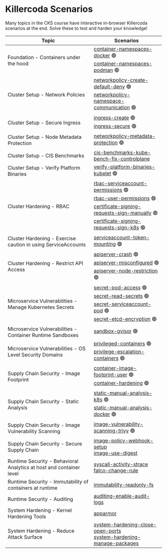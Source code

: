 # Killercoda Scenarios

Many topics in the CKS course have interactive in-browser Killercoda scenarios at the end. Solve these to test and harden your knowledge!

| Topic | Scenarios |
| -------- | ------- |
| Foundation - Containers under the hood | [container-namespaces-docker](https://killercoda.com/killer-shell-cks/scenario/container-namespaces-docker) 🟢 <br> [container-namespaces-podman](https://killercoda.com/killer-shell-cks/scenario/container-namespaces-podman) 🟢 |
| Cluster Setup - Network Policies | [networkpolicy-create-default-deny](https://killercoda.com/killer-shell-cks/scenario/networkpolicy-create-default-deny) 🟢 <br> [networkpolicy-namespace-communication](https://killercoda.com/killer-shell-cks/scenario/networkpolicy-namespace-communication) 🟢|
| Cluster Setup - Secure Ingress | [ingress-create](https://killercoda.com/killer-shell-cks/scenario/ingress-create) 🟢 <br> [ingress-secure](https://killercoda.com/killer-shell-cks/scenario/ingress-secure) 🟢|
| Cluster Setup - Node Metadata Protection | [networkpolicy-metadata-protection](https://killercoda.com/killer-shell-cks/scenario/networkpolicy-metadata-protection) 🟢|
| Cluster Setup - CIS Benchmarks | [cis-benchmarks-kube-bench-fix-controlplane](https://killercoda.com/killer-shell-cks/scenario/cis-benchmarks-kube-bench-fix-controlplane) ||
| Cluster Setup - Verify Platform Binaries | [verify-platform-binaries-kubelet](https://killercoda.com/killer-shell-cks/scenario/verify-platform-binaries-kubelet) 🟢|
| Cluster Hardening - RBAC | [rbac-serviceaccount-permissions](https://killercoda.com/killer-shell-cks/scenario/rbac-serviceaccount-permissions) 🟢 <br> [rbac-user-permissions](https://killercoda.com/killer-shell-cks/scenario/rbac-user-permissions) 🟢 <br> [certificate-signing-requests-sign-manually](https://killercoda.com/killer-shell-cks/scenario/certificate-signing-requests-sign-manually) 🟢 <br> [certificate-signing-requests-sign-k8s](https://killercoda.com/killer-shell-cks/scenario/certificate-signing-requests-sign-k8s) 🟢|
| Cluster Hardening - Exercise caution in using ServiceAccounts | [serviceaccount-token-mounting](https://killercoda.com/killer-shell-cks/scenario/serviceaccount-token-mounting) 🟢|
| Cluster Hardening - Restrict API Access | [apiserver-crash](https://killercoda.com/killer-shell-cks/scenario/apiserver-crash) 🟢<br> [apiserver-misconfigured](https://killercoda.com/killer-shell-cks/scenario/apiserver-misconfigured) 🟢 <br> [apiserver-node-restriction](https://killercoda.com/killer-shell-cks/scenario/apiserver-node-restriction) 🟢|
| Microservice Vulnerabilities - Manage Kubernetes Secrets | [secret-pod-access](https://killercoda.com/killer-shell-cks/scenario/secret-pod-access) 🟢<br> [secret-read-secrets](https://killercoda.com/killer-shell-cks/scenario/secret-read-secrets) 🟢<br> [secret-serviceaccount-pod](https://killercoda.com/killer-shell-cks/scenario/secret-serviceaccount-pod) 🟢<br> [secret-etcd-encryption](https://killercoda.com/killer-shell-cks/scenario/secret-etcd-encryption) 🟢|
| Microservice Vulnerabilities - Container Runtime Sandboxes | [sandbox-gvisor](https://killercoda.com/killer-shell-cks/scenario/sandbox-gvisor) 🟢|
| Microservice Vulnerabilities - OS Level Security Domains | [privileged-containers](https://killercoda.com/killer-shell-cks/scenario/privileged-containers) 🟢<br> [privilege-escalation-containers](https://killercoda.com/killer-shell-cks/scenario/privilege-escalation-containers) 🟢|
| Supply Chain Security - Image Footprint | [container-image-footprint-user](https://killercoda.com/killer-shell-cks/scenario/container-image-footprint-user) 🟢<br> [container-hardening](https://killercoda.com/killer-shell-cks/scenario/container-hardening) 🟢|
| Supply Chain Security - Static Analysis | [static-manual-analysis-k8s](https://killercoda.com/killer-shell-cks/scenario/static-manual-analysis-k8s) 🟢<br> [static-manual-analysis-docker](https://killercoda.com/killer-shell-cks/scenario/static-manual-analysis-docker) 🟢 |
| Supply Chain Security - Image Vulnerability Scanning | [image-vulnerability-scanning-trivy](https://killercoda.com/killer-shell-cks/scenario/image-vulnerability-scanning-trivy) 🟢|
| Supply Chain Security - Secure Supply Chain | [image-policy-webhook-setup](https://killercoda.com/killer-shell-cks/scenario/image-policy-webhook-setup) <br> [image-use-digest](https://killercoda.com/killer-shell-cks/scenario/image-use-digest) |
| Runtime Security - Behavioral Analytics at host and container level | [syscall-activity-strace](https://killercoda.com/killer-shell-cks/scenario/syscall-activity-strace) <br> [falco-change-rule](https://killercoda.com/killer-shell-cks/scenario/falco-change-rule) |
| Runtime Security - Immutability of containers at runtime | [immutability-readonly-fs](https://killercoda.com/killer-shell-cks/scenario/immutability-readonly-fs) |
| Runtime Security - Auditing | [auditing-enable-audit-logs](https://killercoda.com/killer-shell-cks/scenario/auditing-enable-audit-logs) |
| System Hardening - Kernel Hardening Tools | [apparmor](https://killercoda.com/killer-shell-cks/scenario/apparmor) |
| System Hardening - Reduce Attack Surface | [system-hardening-close-open-ports](https://killercoda.com/killer-shell-cks/scenario/system-hardening-close-open-ports) <br> [system-hardening-manage-packages](https://killercoda.com/killer-shell-cks/scenario/system-hardening-manage-packages) |
